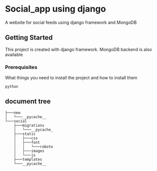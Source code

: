# Social_app using django
A website for social feeds using django framework and MongoDB

## Getting Started

This project is created with django framework. MongoDB backend is also available

### Prerequisites

What things you need to install the project and how to install them

```
python

```
## document tree
```
├───new
│   └───__pycache__
└───social
    ├───migrations
    │   └───__pycache_
    ├───static
    │   ├───css
    │   ├───font
    │   │   └───roboto
    │   ├───images
    │   └───js
    ├───templates
    └───__pycache__
```
